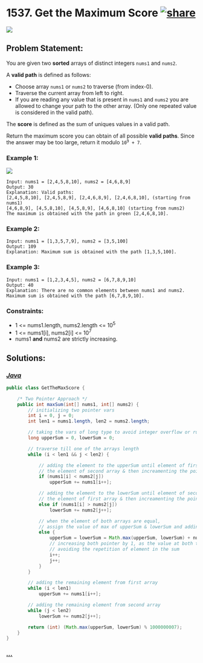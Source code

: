 # 1537. Get the Maximum Score [![share]](https://leetcode.com/problems/get-the-maximum-score/)

![][hard]

## Problem Statement:

You are given two **sorted** arrays of distinct integers `nums1` and `nums2`.

A **valid path** is defined as follows:

- Choose array `nums1` or `nums2` to traverse (from index-0).
- Traverse the current array from left to right.
- If you are reading any value that is present in `nums1` and `nums2` you are allowed to change your path to the other array. (Only one repeated value is considered in the valid path).

The **score** is defined as the sum of uniques values in a valid path.

Return the maximum score you can obtain of all possible **valid paths**. Since the answer may be too large, return it modulo <code>10<sup>9</sup> + 7</code>.

### Example 1:

![](https://assets.leetcode.com/uploads/2020/07/16/sample_1_1893.png)

```
Input: nums1 = [2,4,5,8,10], nums2 = [4,6,8,9]
Output: 30
Explanation: Valid paths:
[2,4,5,8,10], [2,4,5,8,9], [2,4,6,8,9], [2,4,6,8,10], (starting from nums1)
[4,6,8,9], [4,5,8,10], [4,5,8,9], [4,6,8,10] (starting from nums2)
The maximum is obtained with the path in green [2,4,6,8,10].
```

### Example 2:

```
Input: nums1 = [1,3,5,7,9], nums2 = [3,5,100]
Output: 109
Explanation: Maximum sum is obtained with the path [1,3,5,100].
```

### Example 3:

```
Input: nums1 = [1,2,3,4,5], nums2 = [6,7,8,9,10]
Output: 40
Explanation: There are no common elements between nums1 and nums2.
Maximum sum is obtained with the path [6,7,8,9,10].
```

### Constraints:

- 1 <= nums1.length, nums2.length <= 10<sup>5</sup>
- 1 <= nums1[i], nums2[i] <= 10<sup>7</sup>
- nums1 **and** nums2 are strictly increasing.

## Solutions:

### [_Java_](#)

```java
public class GetTheMaxScore {

    /* Two Pointer Approach */
    public int maxSum(int[] nums1, int[] nums2) {
        // initializing two pointer vars
        int i = 0, j = 0;
        int len1 = nums1.length, len2 = nums2.length;

        // taking the vars of long type to avoid integer overflow or runtime error
        long upperSum = 0, lowerSum = 0;

        // traverse till one of the arrays length
        while (i < len1 && j < len2) {

            // adding the element to the upperSum until element of first array is >=
            // the element of second array & then increamenting the pointer var by 1
            if (nums1[i] < nums2[j])
                upperSum += nums1[i++];

            // adding the element to the lowerSum until element of second array is >=
            // the element of first array & then increamenting the pointer var by 1
            else if (nums1[i] > nums2[j])
                lowerSum += nums2[j++];

            // when the element of both arrays are equal,
            // assign the value of max of upperSum & lowerSum and adding the element itself
            else {
                upperSum = lowerSum = Math.max(upperSum, lowerSum) + nums1[i];
                // increasing both pointer by 1, as the value at both the pointers is same,
                // avoiding the repetition of element in the sum
                i++;
                j++;
            }
        }

        // adding the remaining element from first array
        while (i < len1)
            upperSum += nums1[i++];

        // adding the remaining element from second array
        while (j < len2)
            lowerSum += nums2[j++];

        return (int) (Math.max(upperSum, lowerSum) % 1000000007);
    }
}
```

### [_..._](#)

```

```

<!----------------------------------{ link }--------------------------------->

[share]: https://img.icons8.com/external-anggara-blue-anggara-putra/20/000000/external-share-user-interface-basic-anggara-blue-anggara-putra-2.png
[hard]: https://img.shields.io/badge/Difficulty-Hard-red.svg
